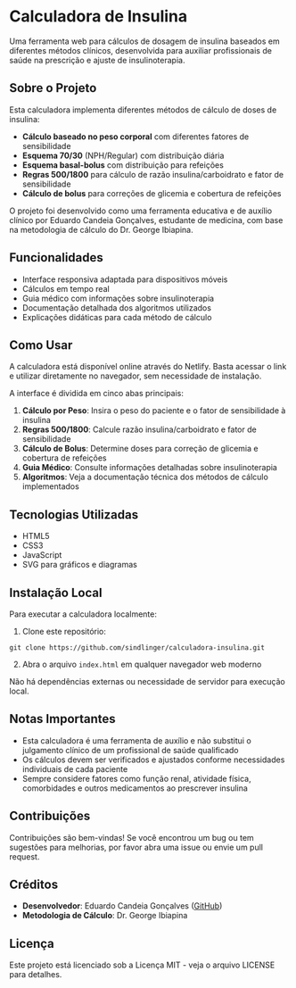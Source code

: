 # Calculadora de Insulina

Uma ferramenta web para cálculos de dosagem de insulina baseados em diferentes métodos clínicos, desenvolvida para auxiliar profissionais de saúde na prescrição e ajuste de insulinoterapia.

## Sobre o Projeto

Esta calculadora implementa diferentes métodos de cálculo de doses de insulina:

- **Cálculo baseado no peso corporal** com diferentes fatores de sensibilidade
- **Esquema 70/30** (NPH/Regular) com distribuição diária
- **Esquema basal-bolus** com distribuição para refeições
- **Regras 500/1800** para cálculo de razão insulina/carboidrato e fator de sensibilidade
- **Cálculo de bolus** para correções de glicemia e cobertura de refeições

O projeto foi desenvolvido como uma ferramenta educativa e de auxílio clínico por Eduardo Candeia Gonçalves, estudante de medicina, com base na metodologia de cálculo do Dr. George Ibiapina.

## Funcionalidades

- Interface responsiva adaptada para dispositivos móveis
- Cálculos em tempo real
- Guia médico com informações sobre insulinoterapia
- Documentação detalhada dos algoritmos utilizados
- Explicações didáticas para cada método de cálculo

## Como Usar

A calculadora está disponível online através do Netlify. Basta acessar o link e utilizar diretamente no navegador, sem necessidade de instalação.

A interface é dividida em cinco abas principais:

1. **Cálculo por Peso**: Insira o peso do paciente e o fator de sensibilidade à insulina
2. **Regras 500/1800**: Calcule razão insulina/carboidrato e fator de sensibilidade
3. **Cálculo de Bolus**: Determine doses para correção de glicemia e cobertura de refeições
4. **Guia Médico**: Consulte informações detalhadas sobre insulinoterapia
5. **Algoritmos**: Veja a documentação técnica dos métodos de cálculo implementados

## Tecnologias Utilizadas

- HTML5
- CSS3
- JavaScript
- SVG para gráficos e diagramas

## Instalação Local

Para executar a calculadora localmente:

1. Clone este repositório:
```
git clone https://github.com/sindlinger/calculadora-insulina.git
```

2. Abra o arquivo `index.html` em qualquer navegador web moderno

Não há dependências externas ou necessidade de servidor para execução local.

## Notas Importantes

- Esta calculadora é uma ferramenta de auxílio e não substitui o julgamento clínico de um profissional de saúde qualificado
- Os cálculos devem ser verificados e ajustados conforme necessidades individuais de cada paciente
- Sempre considere fatores como função renal, atividade física, comorbidades e outros medicamentos ao prescrever insulina

## Contribuições

Contribuições são bem-vindas! Se você encontrou um bug ou tem sugestões para melhorias, por favor abra uma issue ou envie um pull request.

## Créditos

- **Desenvolvedor**: Eduardo Candeia Gonçalves ([GitHub](https://github.com/sindlinger))
- **Metodologia de Cálculo**: Dr. George Ibiapina

## Licença

Este projeto está licenciado sob a Licença MIT - veja o arquivo LICENSE para detalhes.
